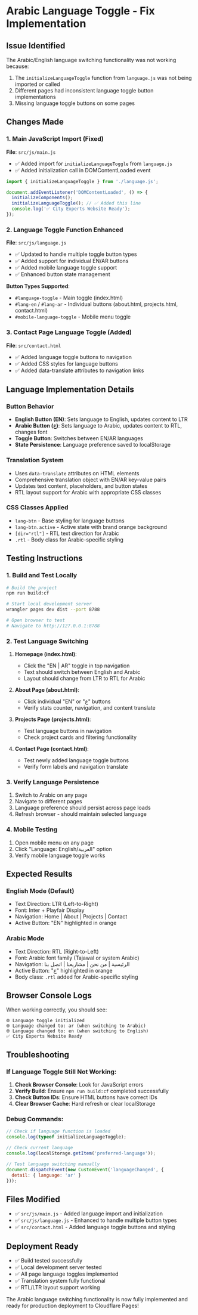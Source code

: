 # Arabic Language Toggle - Fix Implementation

## Issue Identified
The Arabic/English language switching functionality was not working because:
1. The `initializeLanguageToggle` function from `language.js` was not being imported or called
2. Different pages had inconsistent language toggle button implementations
3. Missing language toggle buttons on some pages

## Changes Made

### 1. Main JavaScript Import (Fixed)
**File**: `src/js/main.js`
- ✅ Added import for `initializeLanguageToggle` from `language.js`
- ✅ Added initialization call in DOMContentLoaded event

```javascript
import { initializeLanguageToggle } from './language.js';

document.addEventListener('DOMContentLoaded', () => {
  initializeComponents();
  initializeLanguageToggle(); // ✅ Added this line
  console.log('✅ City Experts Website Ready');
});
```

### 2. Language Toggle Function Enhanced
**File**: `src/js/language.js`
- ✅ Updated to handle multiple toggle button types
- ✅ Added support for individual EN/AR buttons
- ✅ Added mobile language toggle support
- ✅ Enhanced button state management

**Button Types Supported**:
- `#language-toggle` - Main toggle (index.html)
- `#lang-en` / `#lang-ar` - Individual buttons (about.html, projects.html, contact.html)
- `#mobile-language-toggle` - Mobile menu toggle

### 3. Contact Page Language Toggle (Added)
**File**: `src/contact.html`
- ✅ Added language toggle buttons to navigation
- ✅ Added CSS styles for language buttons
- ✅ Added data-translate attributes to navigation links

## Language Implementation Details

### Button Behavior
- **English Button (EN)**: Sets language to English, updates content to LTR
- **Arabic Button (ع)**: Sets language to Arabic, updates content to RTL, changes font
- **Toggle Button**: Switches between EN/AR languages
- **State Persistence**: Language preference saved to localStorage

### Translation System
- Uses `data-translate` attributes on HTML elements
- Comprehensive translation object with EN/AR key-value pairs
- Updates text content, placeholders, and button states
- RTL layout support for Arabic with appropriate CSS classes

### CSS Classes Applied
- `lang-btn` - Base styling for language buttons  
- `lang-btn.active` - Active state with brand orange background
- `[dir="rtl"]` - RTL text direction for Arabic
- `.rtl` - Body class for Arabic-specific styling

## Testing Instructions

### 1. Build and Test Locally
```bash
# Build the project
npm run build:cf

# Start local development server
wrangler pages dev dist --port 8788

# Open browser to test
# Navigate to http://127.0.0.1:8788
```

### 2. Test Language Switching
1. **Homepage (index.html)**:
   - Click the "EN | AR" toggle in top navigation
   - Text should switch between English and Arabic
   - Layout should change from LTR to RTL for Arabic

2. **About Page (about.html)**:
   - Click individual "EN" or "ع" buttons
   - Verify stats counter, navigation, and content translate

3. **Projects Page (projects.html)**:
   - Test language buttons in navigation
   - Check project cards and filtering functionality

4. **Contact Page (contact.html)**:
   - Test newly added language toggle buttons
   - Verify form labels and navigation translate

### 3. Verify Language Persistence
1. Switch to Arabic on any page
2. Navigate to different pages
3. Language preference should persist across page loads
4. Refresh browser - should maintain selected language

### 4. Mobile Testing
1. Open mobile menu on any page
2. Click "Language: English/العربية" option
3. Verify mobile language toggle works

## Expected Results

### English Mode (Default)
- Text Direction: LTR (Left-to-Right)
- Font: Inter + Playfair Display
- Navigation: Home | About | Projects | Contact
- Active Button: "EN" highlighted in orange

### Arabic Mode
- Text Direction: RTL (Right-to-Left)  
- Font: Arabic font family (Tajawal or system Arabic)
- Navigation: الرئيسية | من نحن | مشاريعنا | اتصل بنا
- Active Button: "ع" highlighted in orange
- Body class: `.rtl` added for Arabic-specific styling

## Browser Console Logs
When working correctly, you should see:
```
🌐 Language toggle initialized
🌐 Language changed to: ar (when switching to Arabic)
🌐 Language changed to: en (when switching to English)
✅ City Experts Website Ready
```

## Troubleshooting

### If Language Toggle Still Not Working:
1. **Check Browser Console**: Look for JavaScript errors
2. **Verify Build**: Ensure `npm run build:cf` completed successfully
3. **Check Button IDs**: Ensure HTML buttons have correct IDs
4. **Clear Browser Cache**: Hard refresh or clear localStorage

### Debug Commands:
```javascript
// Check if language function is loaded
console.log(typeof initializeLanguageToggle);

// Check current language
console.log(localStorage.getItem('preferred-language'));

// Test language switching manually
document.dispatchEvent(new CustomEvent('languageChanged', {
  detail: { language: 'ar' }
}));
```

## Files Modified
- ✅ `src/js/main.js` - Added language import and initialization
- ✅ `src/js/language.js` - Enhanced to handle multiple button types  
- ✅ `src/contact.html` - Added language toggle buttons and styling

## Deployment Ready
- ✅ Build tested successfully
- ✅ Local development server tested
- ✅ All page language toggles implemented
- ✅ Translation system fully functional
- ✅ RTL/LTR layout support working

The Arabic language switching functionality is now fully implemented and ready for production deployment to Cloudflare Pages!